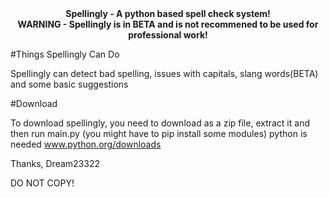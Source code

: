 <div align="center">
  <b>Spellingly - A python based spell check system!</b>
 </div>
 
 
<div align="center">
  <b>WARNING - Spellingly is in BETA and is not recommened to be used for professional work!</b>
 </div>

#Things Spellingly Can Do
  
Spellingly can detect bad spelling, issues with capitals, slang words(BETA) and some basic suggestions

#Download

To download spellingly, you need to download as a zip file, extract it and then run main.py (you might have to pip install some modules)
python is needed
www.python.org/downloads

Thanks, 
Dream23322

DO NOT COPY!
